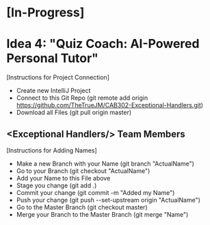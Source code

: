 # [In-Progress]
# Idea 4: "Quiz Coach: AI-Powered Personal Tutor"

[Instructions for Project Connection]
- Create new IntelliJ Project
- Connect to this Git Repo (git remote add origin https://github.com/TheTrueJM/CAB302-Exceptional-Handlers.git)
- Download all Files (git pull origin master)

## \<Exceptional Handlers/> Team Members


[Instructions for Adding Names]
- Make a new Branch with your Name (git branch "ActualName")
- Go to your Branch (git checkout "ActualName") 
- Add your Name to this File above
- Stage you change (git add .)
- Commit your change (git commit -m "Added my Name")
- Push your change (git push --set-upstream origin "ActualName")
- Go to the Master Branch (git checkout master)
- Merge your Branch to the Master Branch (git merge "Name")